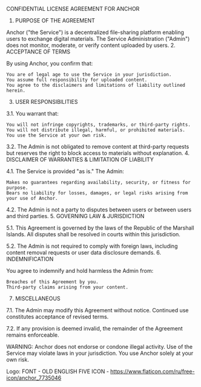 CONFIDENTIAL LICENSE AGREEMENT FOR ANCHOR
1. PURPOSE OF THE AGREEMENT

Anchor ("the Service") is a decentralized file-sharing platform enabling users to exchange digital materials. The Service Administration ("Admin") does not monitor, moderate, or verify content uploaded by users.
2. ACCEPTANCE OF TERMS

By using Anchor, you confirm that:

    You are of legal age to use the Service in your jurisdiction.
    You assume full responsibility for uploaded content.
    You agree to the disclaimers and limitations of liability outlined herein.

3. USER RESPONSIBILITIES

3.1. You warrant that:

    You will not infringe copyrights, trademarks, or third-party rights.
    You will not distribute illegal, harmful, or prohibited materials.
    You use the Service at your own risk.

3.2. The Admin is not obligated to remove content at third-party requests but reserves the right to block access to materials without explanation.
4. DISCLAIMER OF WARRANTIES & LIMITATION OF LIABILITY

4.1. The Service is provided "as is." The Admin:

    Makes no guarantees regarding availability, security, or fitness for purpose.
    Bears no liability for losses, damages, or legal risks arising from your use of Anchor.

4.2. The Admin is not a party to disputes between users or between users and third parties.
5. GOVERNING LAW & JURISDICTION

5.1. This Agreement is governed by the laws of the Republic of the Marshall Islands. All disputes shall be resolved in courts within this jurisdiction.

5.2. The Admin is not required to comply with foreign laws, including content removal requests or user data disclosure demands.
6. INDEMNIFICATION

You agree to indemnify and hold harmless the Admin from:

    Breaches of this Agreement by you.
    Third-party claims arising from your content.

7. MISCELLANEOUS

7.1. The Admin may modify this Agreement without notice. Continued use constitutes acceptance of revised terms.

7.2. If any provision is deemed invalid, the remainder of the Agreement remains enforceable.

WARNING: Anchor does not endorse or condone illegal activity. Use of the Service may violate laws in your jurisdiction. You use Anchor solely at your own risk.

Logo:
FONT - OLD ENGLISH FIVE
ICON - https://www.flaticon.com/ru/free-icon/anchor_7735046
